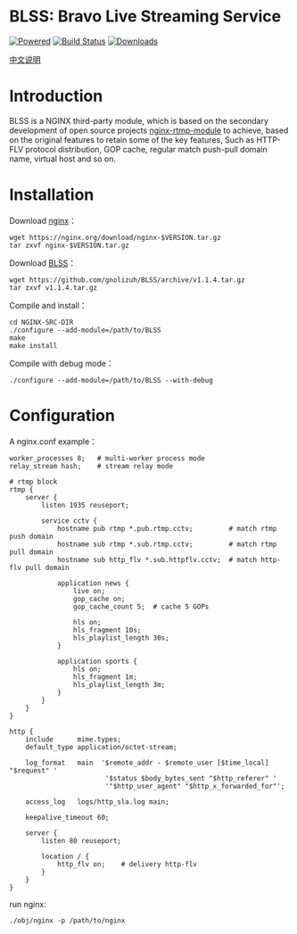 
BLSS: Bravo Live Streaming Service 
======================================

[![Powered][1]][2] [![Build Status][3]][4] [![Downloads][5]][6]

[1]: https://img.shields.io/badge/nginx--rtmp--module-Powered-blue.svg
[2]: https://github.com/arut/nginx-rtmp-module
[3]: https://travis-ci.org/gnolizuh/BLSS.svg?branch=master
[4]: https://travis-ci.org/gnolizuh/BLSS
[5]: https://img.shields.io/github/downloads/atom/atom/total.svg
[6]: https://github.com/gnolizuh/BLSS/releases

[中文说明](https://github.com/gnolizuh/BLSS/blob/master/README.zh.md) 

# Introduction

BLSS is a NGINX third-party module, which is based on the secondary development of open source projects [nginx-rtmp-module](https://github.com/arut/nginx-rtmp-module) to achieve, based on the original features to retain some of the key features,
Such as HTTP-FLV protocol distribution, GOP cache, regular match push-pull domain name, virtual host and so on.

# Installation

Download [nginx](https://nginx.org/)：

    wget https://nginx.org/download/nginx-$VERSION.tar.gz
    tar zxvf nginx-$VERSION.tar.gz

Download [BLSS](https://github.com/gnolizuh/BLSS/releases)：

    wget https://github.com/gnolizuh/BLSS/archive/v1.1.4.tar.gz
    tar zxvf v1.1.4.tar.gz

Compile and install：

    cd NGINX-SRC-DIR
    ./configure --add-module=/path/to/BLSS
    make
    make install

Compile with debug mode：

    ./configure --add-module=/path/to/BLSS --with-debug

# Configuration

A nginx.conf example：

    worker_processes 8;   # multi-worker process mode
    relay_stream hash;    # stream relay mode

    # rtmp block
    rtmp {
        server {
            listen 1935 reuseport;

            service cctv {
                hostname pub rtmp *.pub.rtmp.cctv;         # match rtmp push domain
                hostname sub rtmp *.sub.rtmp.cctv;         # match rtmp pull domain
                hostname sub http_flv *.sub.httpflv.cctv;  # match http-flv pull domain

                application news {
                    live on;
                    gop_cache on;
                    gop_cache_count 5;  # cache 5 GOPs

                    hls on;
                    hls_fragment 10s;
                    hls_playlist_length 30s;
                }

                application sports {
                    hls on;
                    hls_fragment 1m;
                    hls_playlist_length 3m;
                }
            }
        }
    }
    
    http {
        include      mime.types;
        default_type application/octet-stream;

        log_format   main  '$remote_addr - $remote_user [$time_local] "$request" '
                            '$status $body_bytes_sent "$http_referer" '
                            '"$http_user_agent" "$http_x_forwarded_for"';

        access_log   logs/http_sla.log main;

        keepalive_timeout 60;

        server {
            listen 80 reuseport;

            location / {
                http_flv on;    # delivery http-flv
            }
        }
    }

run nginx:

    ./obj/nginx -p /path/to/nginx
